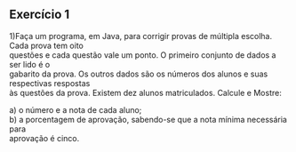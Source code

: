 ## Exercício 1
1)Faça um programa, em Java,  para corrigir provas de múltipla escolha. Cada prova tem oito  
questões e cada questão vale um ponto. O primeiro conjunto de dados a ser lido é o  
gabarito da prova. Os outros dados são os números dos alunos e suas respectivas respostas  
às questões da prova. Existem dez alunos matriculados. Calcule e Mostre:
  
a)  o número e a nota de cada aluno;  
b)  a porcentagem de aprovação, sabendo-se que a nota mínima necessária para  
aprovação é cinco.